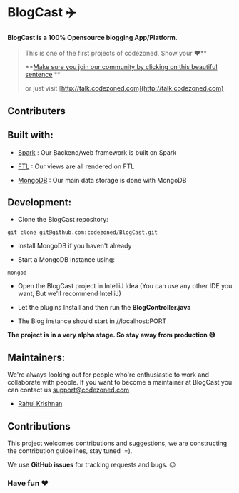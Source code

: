 # BlogCast :airplane:

#### BlogCast is a 100% Opensource blogging App/Platform.

> This is one of the first projects of codezoned, Show your :heart:**
> 
> **[Make sure you join our community by clicking on this beautiful sentence](http://talk.codezoned.com) **
> 
> or just visit [http://talk.codezoned.com](http://talk.codezoned.com)

## Contributers


## Built with:

- [Spark](http://sparkjava.com/) : Our Backend/web framework is built on Spark

- [FTL](https://freemarker.apache.org/) : Our views are all rendered on FTL

- [MongoDB](https://freemarker.apache.org/) : Our main data storage is done with MongoDB

## Development:

- Clone the BlogCast repository:

```
git clone git@github.com:codezoned/BlogCast.git
```

- Install MongoDB if you haven't already

- Start a MongoDB instance using:

```
mongod
```

- Open the BlogCast project in IntelliJ Idea (You can use any other IDE you want, But we'll recommend IntelliJ)

- Let the plugins Install and then run the **BlogController.java**

- The Blog instance should start in //localhost:PORT

**The project is in a very alpha stage. So stay away from production :sweat_smile:**

## Maintainers:

We're always looking out for people who're enthusiastic to work and collaborate with people. If you want to become a maintainer at BlogCast you can contact us support@codezoned.com

- [Rahul Krishnan](https://github.com/rahulkrishnan221)

## Contributions

This project welcomes contributions and suggestions, we are constructing the contribution guidelines, stay tuned  =).

We use **GitHub issues** for tracking requests and bugs. :wink:

### Have fun :heart:
